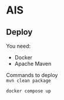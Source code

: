 # AIS

## Deploy
You need:
- Docker
- Apache Maven

Commands to deploy <br/>
`mvn clean package`

`docker compose up`
